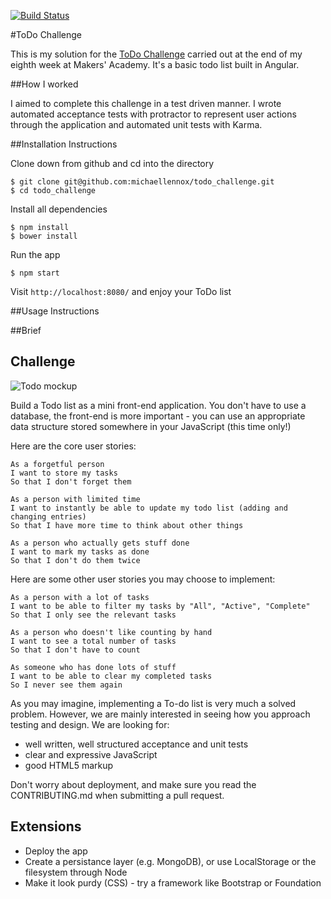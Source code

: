 [![Build Status](https://travis-ci.org/makersacademy/todo_challenge.svg?branch=master)](https://travis-ci.org/makersacademy/todo_challenge)

#ToDo Challenge

This is my solution for the [ToDo Challenge](https://github.com/michaellennox/todo_challenge/blob/master/MAKERS_README.md) carried out at the end of my eighth week at Makers' Academy. It's a basic todo list built in Angular.

##How I worked

I aimed to complete this challenge in a test driven manner. I wrote automated acceptance tests with protractor to represent user actions through the application and automated unit tests with Karma.

##Installation Instructions

Clone down from github and cd into the directory

```
$ git clone git@github.com:michaellennox/todo_challenge.git
$ cd todo_challenge
```

Install all dependencies
```
$ npm install
$ bower install
```

Run the app

```
$ npm start
```

Visit `http://localhost:8080/` and enjoy your ToDo list

##Usage Instructions


##Brief

## Challenge

![Todo mockup](https://makersacademy.mybalsamiq.com/mockups/2914603.png?key=afabb09aef2901a2732515ae4349c1ec0458294b)

Build a Todo list as a mini front-end application. You don't have to use a database, the front-end is more important - you can use an appropriate data structure stored somewhere in your JavaScript (this time only!)

Here are the core user stories:

```
As a forgetful person
I want to store my tasks
So that I don't forget them

As a person with limited time
I want to instantly be able to update my todo list (adding and changing entries)
So that I have more time to think about other things

As a person who actually gets stuff done
I want to mark my tasks as done
So that I don't do them twice
```

Here are some other user stories you may choose to implement:

```
As a person with a lot of tasks
I want to be able to filter my tasks by "All", "Active", "Complete"
So that I only see the relevant tasks

As a person who doesn't like counting by hand
I want to see a total number of tasks
So that I don't have to count

As someone who has done lots of stuff
I want to be able to clear my completed tasks
So I never see them again
```

As you may imagine, implementing a To-do list is very much a solved problem. However, we are mainly interested in seeing how you approach testing and design. We are looking for:

* well written, well structured acceptance and unit tests
* clear and expressive JavaScript
* good HTML5 markup

Don't worry about deployment, and make sure you read the CONTRIBUTING.md when submitting a pull request.

## Extensions

* Deploy the app
* Create a persistance layer (e.g. MongoDB), or use LocalStorage or the filesystem through Node
* Make it look purdy (CSS) - try a framework like Bootstrap or Foundation
